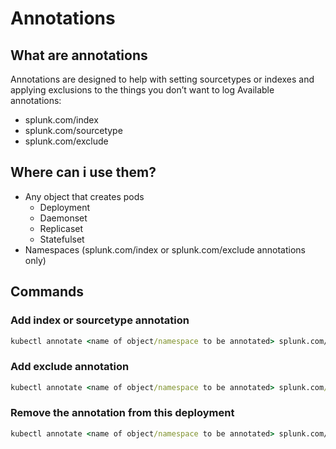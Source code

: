 # Annotations

## What are annotations
Annotations are designed to help with setting sourcetypes or indexes and applying exclusions to the things you don’t want to log
Available annotations:
- splunk.com/index
- splunk.com/sourcetype
- splunk.com/exclude

## Where can i use them?

- Any object that creates pods
  - Deployment
  - Daemonset
  - Replicaset
  - Statefulset
- Namespaces 
  (splunk.com/index or splunk.com/exclude annotations only)

## Commands

### Add index or sourcetype annotation
```cmd
kubectl annotate <name of object/namespace to be annotated> splunk.com/<index | sourcetype>=<value>
```

### Add exclude annotation
```cmd
kubectl annotate <name of object/namespace to be annotated> splunk.com/exclude=true
```

### Remove the annotation from this deployment
```cmd
kubectl annotate <name of object/namespace to be annotated> splunk.com/<index | sourcetype | exclude>-
```
